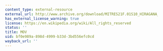 ```yaml
---
content_type: external-resource
external_url: http://www.archive.org/download/MITRES21F.01S10_HIRAGANA_EXERCISES/1a10.mov
has_external_license_warning: true
license: https://en.wikipedia.org/wiki/All_rights_reserved
status: ''
title: MOV
uid: bf0e989a-898d-4999-b33d-3bd556efc0cd
wayback_url: ''
---
```

